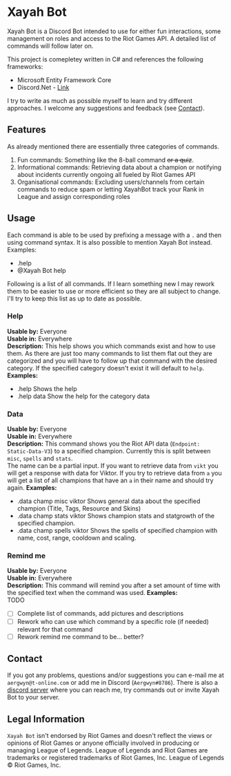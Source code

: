 # Xayah Bot
Xayah Bot is a Discord Bot intended to use for either fun interactions, some management on roles and access to the Riot Games API. A detailed list of commands will follow later on.

This project is comepletey written in C# and references the following frameworks:
- Microsoft Entity Framework Core
- Discord.Net - [Link](https://github.com/RogueException/Discord.Net)

I try to write as much as possible myself to learn and try different approaches. I welcome any suggestions and feedback (see [Contact](https://github.com/Aergwyn/XayahBot/blob/master/README.md#contact)).

## Features
As already mentioned there are essentially three categories of commands.
1. Fun commands: Something like the 8-ball command ~~or a quiz~~.
2. Informational commands: Retrieving data about a champion or notifying about incidents currently ongoing all fueled by Riot Games API
3. Organisational commands: Excluding users/channels from certain commands to reduce spam or letting XayahBot track your Rank in League and assign corresponding roles

## Usage
Each command is able to be used by prefixing a message with a `.` and then using command syntax. It is also possible to mention Xayah Bot instead.  
Examples:  
- .help
- @Xayah Bot help

Following is a list of all commands. If I learn something new I may rework them to be easier to use or more efficient so they are all subject to change. I'll try to keep this list as up to date as possible.

### Help
**Usable by:** Everyone  
**Usable in:** Everywhere  
**Description:** This help shows you which commands exist and how to use them. As there are just too many commands to list them flat out they are categorized and you will have to follow up that command with the desired category. If the specified category doesn't exist it will default to `help`.  
**Examples:**  
- .help
Shows the help  
- .help data
Show the help for the category data

### Data
**Usable by:** Everyone  
**Usable in:** Everywhere  
**Description:** This command shows you the Riot API data (`Endpoint: Static-Data-V3`) to a specified champion. Currently this is split between `misc`, `spells` and `stats`.  
The name can be a partial input. If you want to retrieve data from `vikt` you will get a response with data for Viktor. If you try to retrieve data from `a` you will get a list of all champions that have an `a` in their name and should try again.
**Examples:**  
- .data champ misc viktor
Shows general data about the specified champion (Title, Tags, Resource and Skins)
- .data champ stats viktor
Shows champion stats and statgrowth of the specified champion.
- .data champ spells viktor
Shows the spells of specified champion with name, cost, range, cooldown and scaling.

### Remind me
**Usable by:** Everyone  
**Usable in:** Everywhere  
**Description:** This command will remind you after a set amount of time with the specified text when the command was used.
**Examples:**  
TODO


- [ ] Complete list of commands, add pictures and descriptions
- [ ] Rework who can use which command by a specific role (if needed) relevant for that command
- [ ] Rework remind me command to be... better?

## Contact
If you got any problems, questions and/or suggestions you can e-mail me at `aergwyn@t-online.com` or add me in Discord (`Aergwyn#8786`).
There is also a [discord server](https://discord.gg/YhQYAFW) where you can reach me, try commands out or invite Xayah Bot to your server.

## Legal Information
`Xayah Bot` isn't endorsed by Riot Games and doesn't reflect the views or opinions of Riot Games or anyone officially involved in producing or managing League of Legends. League of Legends and Riot Games are trademarks or registered trademarks of Riot Games, Inc. League of Legends © Riot Games, Inc.
